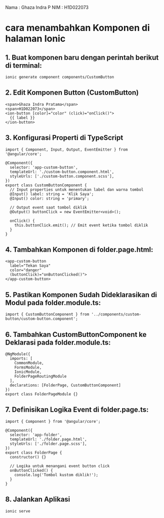 Nama : Ghaza Indra P
NIM : H1D022073

# cara menambahkan Komponen di halaman Ionic
## 1. Buat komponen baru dengan perintah berikut di terminal:
```
ionic generate component components/CustomButton
```

## 2. Edit Komponen Button (CustomButton)
```
<span>Ghaza Indra Pratama</span>
<span>H1D022073</span>
<ion-button [color]="color" (click)="onClick()">
  {{ label }}
</ion-button>
```

## 3. Konfigurasi Properti di TypeScript
```
import { Component, Input, Output, EventEmitter } from '@angular/core';

@Component({
  selector: 'app-custom-button',
  templateUrl: './custom-button.component.html',
  styleUrls: ['./custom-button.component.scss'],
})
export class CustomButtonComponent {
  // Input properties untuk menentukan label dan warna tombol
  @Input() label: string = 'Klik Saya';
  @Input() color: string = 'primary';

  // Output event saat tombol diklik
  @Output() buttonClick = new EventEmitter<void>();

  onClick() {
    this.buttonClick.emit(); // Emit event ketika tombol diklik
  }
}
```

## 4. Tambahkan Komponen di folder.page.html:
```
<app-custom-button
  label="Tekan Saya"
  color="danger"
  (buttonClick)="onButtonClicked()">
</app-custom-button>

```

## 5. Pastikan Komponen Sudah Dideklarasikan di Modul pada folder.module.ts:
```
import { CustomButtonComponent } from '../components/custom-button/custom-button.component';
```

## 6. Tambahkan CustomButtonComponent ke Deklarasi pada folder.module.ts:
```
@NgModule({
  imports: [
    CommonModule,
    FormsModule,
    IonicModule,
    FolderPageRoutingModule
  ],
  declarations: [FolderPage, CustomButtonComponent]
})
export class FolderPageModule {}
```

## 7. Definisikan Logika Event di folder.page.ts:
```
import { Component } from '@angular/core';

@Component({
  selector: 'app-folder',
  templateUrl: './folder.page.html',
  styleUrls: ['./folder.page.scss'],
})
export class FolderPage {
  constructor() {}

  // Logika untuk menangani event button click
  onButtonClicked() {
    console.log('Tombol kustom diklik!');
  }
}
```

## 8. Jalankan Aplikasi
```
ionic serve
```
